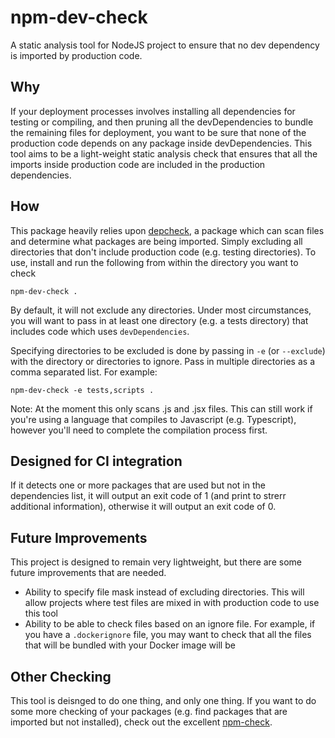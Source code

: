 # npm-dev-check
A static analysis tool for NodeJS project to ensure that no dev dependency is imported by production code.

## Why
If your deployment processes involves installing all dependencies for testing or compiling, and then pruning all the devDependencies to bundle the remaining files for deployment, you want to be sure that none of the production code depends on any package inside devDependencies. This tool aims to be a light-weight static analysis check that ensures that all the imports inside production code are included in the production dependencies.

## How
This package heavily relies upon [depcheck](https://www.npmjs.com/package/depcheck), a package which can scan files and determine what packages are being imported. Simply excluding all directories that don't include production code (e.g. testing directories). To use, install and run the following from within the directory you want to check

`npm-dev-check .`

By default, it will not exclude any directories. Under most circumstances, you will want to pass in at least one directory (e.g. a tests directory) that includes code which uses `devDependencies`.

Specifying directories to be excluded is done by passing in `-e` (or `--exclude`) with the directory or directories to ignore. Pass in multiple directories as a comma separated list. For example:

`npm-dev-check -e tests,scripts .`

Note: At the moment this only scans .js and .jsx files. This can still work if you're using a language that compiles to Javascript (e.g. Typescript), however you'll need to complete the compilation process first.

## Designed for CI integration

If it detects one or more packages that are used but not in the dependencies list, it will output an exit code of 1 (and print to strerr additional information), otherwise it will output an exit code of 0.

## Future Improvements
This project is designed to remain very lightweight, but there are some future improvements that are needed.
  - Ability to specify file mask instead of excluding directories. This will allow projects where test files are mixed in with production code to use this tool
  - Ability to be able to check files based on an ignore file. For example, if you have a `.dockerignore` file, you may want to check that all the files that will be bundled with your Docker image will be

## Other Checking
This tool is deisnged to do one thing, and only one thing. If you want to do some more checking of your packages (e.g. find packages that are imported but not installed), check out the excellent [npm-check](https://www.npmjs.com/package/npm-check).